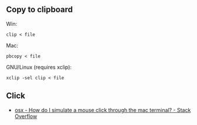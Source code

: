 ## Copy to clipboard

Win:

	clip < file

Mac:

	pbcopy < file

GNU/Linux (requires xclip):

	xclip -sel clip < file

## Click

- [osx - How do I simulate a mouse click through the mac terminal? - Stack Overflow](https://stackoverflow.com/questions/4230867/how-do-i-simulate-a-mouse-click-through-the-mac-terminal/26687223)
